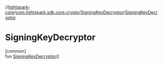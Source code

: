 //[lightspark-core](../../../index.md)/[com.lightspark.sdk.core.crypto](../index.md)/[SigningKeyDecryptor](index.md)/[SigningKeyDecryptor](-signing-key-decryptor.md)

# SigningKeyDecryptor

[common]\
fun [SigningKeyDecryptor](-signing-key-decryptor.md)()
